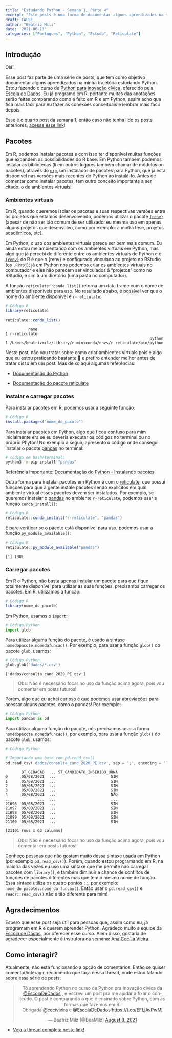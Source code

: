 ```yaml
---
title: "Estudando Python - Semana 1, Parte 4"
excerpt: "Este posts é uma forma de documentar alguns aprendizados na minha trajetória estudando Python. Estou fazendo o curso de [Python para inovação cívica](https://escoladedados.org/courses/python-para-inovacao-civica/), oferecido pela [Escola de Dados](https://escoladedados.org/)."
draft: FALSE
author: "Beatriz Milz"
date: '2021-08-13'
categories: ["Portugues", "Python", "Estudo", "Reticulate"]
---
```


<script src="{{< blogdown/postref >}}index_files/twitter-widget/widgets.js"></script>

## Introdução

Olá!

Esse post faz parte de uma série de posts, que tem como objetivo documentar alguns aprendizados na minha trajetória estudando Python. Estou fazendo o curso de [Python para inovação cívica](https://escoladedados.org/courses/python-para-inovacao-civica/), oferecido pela [Escola de Dados](https://escoladedados.org/). Eu já programo em R, portanto muitas das anotações serão feitas comparando como é feito em R e em Python, assim acho que fica mais fácil para eu fazer as conexões conceituais e lembrar mais fácil depois.

Esse é o quarto post da semana 1, então caso não tenha lido os posts anteriores, [acesse esse link](https://beatrizmilz.com/blog/2021-python-serie/)!

## Pacotes

Em R, podemos instalar pacotes e com isso ter disponível muitas funções que expandem as possibilidades do R base. Em Python também podemos instalar as bibliotecas (li em outros lugares também chamar de módulos ou pacotes), através do [`pip`](https://pypi.org/project/pip/), um instalador de pacotes para Python, que já está disponível nas versões mais recentes do Python ao instalá-lo. Antes de comentar como instalar pacotes, tem outro conceito importante a ser citado: o de ambientes virtuais!

### Ambientes virtuais

Em R, quando queremos isolar os pacotes e suas respectivas versões entre os projetos que estamos desenvolvendo, podemos utilizar o pacote [`{renv}`](https://rstudio.github.io/renv/articles/renv.html) (apesar de não ser tão comum de ser utilizado: eu mesma uso em apenas alguns projetos que desenvolvo, como por exemplo: a minha tese, projetos acadêmicos, etc).

Em Python, o uso dos ambientes virtuais parece ser bem mais comum. Eu ainda estou me ambientando com os ambientes virtuais em Python, mas algo que já percebi de diferente entre os ambientes virtuais de Python e o [`{renv}`](https://rstudio.github.io/renv/articles/renv.html) do R é que o {renv} é configurado vinculado ao projeto no RStudio (os `.RProj`); já em Python nós podemos criar os ambientes virtuais no computador e eles não parecem ser vinculados à “projetos” como no RStudio, e sim à um diretório (uma pasta no computador).

A função `reticulate::conda_list()` retorna um data frame com o nome de ambientes disponíveis para uso. No resultado abaixo, é possível ver que o nome do ambiente disponível é `r-reticulate`:

``` r
# Código R
library(reticulate)

reticulate::conda_list()
```

              name
    1 r-reticulate
                                                                   python
    1 /Users/beatrizmilz/Library/r-miniconda/envs/r-reticulate/bin/python

Neste post, não vou tratar sobre como criar ambientes virtuais pois é algo que eu estou praticando bastante 🤣 e prefiro entender melhor antes de tratar disso em um post. Mas deixo aqui algumas referências:

-   [Documentação do Python](https://docs.python.org/3/tutorial/venv.html)

-   [Documentação do pacote reticulate](https://rstudio.github.io/reticulate/articles/python_packages.html)

### Instalar e carregar pacotes

Para instalar pacotes em R, podemos usar a seguinte função:

``` r
# Código R
install.packages("nome_do_pacote")
```

Para instalar pacotes em Python, algo que ficou confuso para mim inicialmente era se eu deveria executar os códigos no terminal ou no próprio Phyton! No exemplo a seguir, apresento o código onde consegui instalar o pacote [pandas](https://pandas.pydata.org/) no terminal:

``` bash
# código em bash/terminal:
python3 -m pip install "pandas"
```

Referência importante: [Documentação do Python - Instalando pacotes](https://packaging.python.org/tutorials/installing-packages/)

Outra forma para instalar pacotes em Python é com o [reticulate](https://rstudio.github.io/reticulate/), que possui funções para que a gente instale pacotes sendo explícitos em qual ambiente virtual esses pacotes devem ser instalados. Por exemplo, se queremos instalar o [pandas](https://pandas.pydata.org/) no ambiente `r-reticulate`, podemos usar a função `conda_install()`:

``` r
# Código R
reticulate::conda_install("r-reticulate", "pandas")
```

E para verificar se o pacote está disponível para uso, podemos usar a função `py_module_available()`:

``` r
# Código R
reticulate::py_module_available("pandas")
```

    [1] TRUE

### Carregar pacotes

Em R e Python, não basta apenas instalar um pacote para que fique totalmente disponível para utilizar as suas funções: precisamos carregar os pacotes. Em R, utilizamos a função:

``` r
# Código R
library(nome_do_pacote)
```

Em Python, usamos o `import`:

``` python
# Código Python
import glob
```

Para utilizar alguma função do pacote, é usado a sintaxe `nomedopacote.nomedafuncao()`. Por exemplo, para usar a função `glob()` do pacote `glob`, usamos:

``` python
# Código Python
glob.glob('dados/*.csv')
```

    ['dados/consulta_cand_2020_PE.csv']

> Obs: Não é necessário focar no uso da função acima agora, pois vou comentar em posts futuros!

Porém, algo que eu achei curioso é que podemos usar abreviações para acessar alguns pacotes, como o pandas! Por exemplo:

``` python
# Código Python
import pandas as pd
```

Para utilizar alguma função do pacote, nós precisamos usar a forma `nomedopacote.nomedafuncao()`, por exemplo, para usar a função `glob()` do pacote `glob`, usamos:

``` python
# Código Python

# Importando uma base com pd.read_csv()
pd.read_csv('dados/consulta_cand_2020_PE.csv', sep = ';', encoding = 'latin_1')
```

           DT_GERACAO  ... ST_CANDIDATO_INSERIDO_URNA
    0      05/08/2021  ...                        SIM
    1      05/08/2021  ...                        SIM
    2      05/08/2021  ...                        SIM
    3      05/08/2021  ...                        SIM
    4      05/08/2021  ...                        NÃO
    ...           ...  ...                        ...
    21096  05/08/2021  ...                        SIM
    21097  05/08/2021  ...                        SIM
    21098  05/08/2021  ...                        SIM
    21099  05/08/2021  ...                        SIM
    21100  05/08/2021  ...                        SIM

    [21101 rows x 63 columns]

> Obs: Não é necessário focar no uso da função acima agora, pois vou comentar em posts futuros!

Conheço pessoas que não gostam muito dessa sintaxe usada em Python (por exemplo `pd.read_csv()`). Porém, quando estou programando em R, na maioria das vezes eu uso uma sintaxe que me permite não carregar pacotes com `library()`, e também diminuir a chance de conflitos de funções de pacotes diferentes mas que tem o mesmo nome de função. Essa sintaxe utiliza os quatro pontos `::`, por exemplo: `nome_do_pacote::nome_da_funcao()`. Então usar o `pd.read_csv()` e `readr::read_csv()` não é tão diferente para mim!

## Agradecimentos

Espero que esse post seja útil para pessoas que, assim como eu, já programam em R e querem aprender Python. Agradeço muito à equipe da [Escola de Dados](https://escoladedados.org/courses/python-para-inovacao-civica/), por oferecer esse curso. Além disso, gostaria de agradecer especialmente à instrutora da semana: [Ana Cecília Vieira](https://twitter.com/cecivieira).

## Como interagir?

Atualmente, não está funcionando a opção de comentários. Então se quiser comentar/interagir, recomendo que faça nessa thread, onde estou falando sobre essa série de posts:

<center>
<blockquote class="twitter-tweet" data-width="550" data-lang="en" data-dnt="true" data-theme="light"><p lang="pt" dir="ltr">Tô aprendendo Python no curso de Python pra Inovação cívica da <a href="https://twitter.com/EscolaDeDados?ref_src=twsrc%5Etfw">@EscolaDeDados</a> , e escrevi um post pra me ajudar a fixar o conteúdo. O post é comparando o que é ensinado sobre Python, com as formas que fazemos em R.<br>Obrigada  <a href="https://twitter.com/cecivieira?ref_src=twsrc%5Etfw">@cecivieira</a> e  <a href="https://twitter.com/EscolaDeDados?ref_src=twsrc%5Etfw">@EscolaDeDados</a>!<a href="https://t.co/EFLjAvPwMl">https://t.co/EFLjAvPwMl</a></p>&mdash; Beatriz Milz (@BeaMilz) <a href="https://twitter.com/BeaMilz/status/1424188713974829056?ref_src=twsrc%5Etfw">August 8, 2021</a></blockquote>

</center>

-   [Veja a thread completa neste link!](https://twitter.com/BeaMilz/status/1424188713974829056?s=20)
